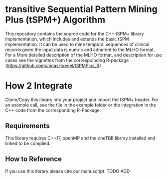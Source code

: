# transitive Sequential Pattern Mining Plus (tSPM+) Algorithm
This repository contains the source code for the C++ tSPM+ library implementation, which includes and extends the basic tSPM implementation. It can be used to mine temporal sequences of clinical records given the input data is numric and adherent to the MLHO format. For a More detailed description of the MLHO format, and description for use cases see the vignettes from the correspoinding R-package (https://github.com/JonasHuegel/tSPMPlus_R) 

# How 2 Integrate
Clone/Copy this library into your project and import the tSPM+ header. For an example call, see the file in the example folder or the integration in the C++ code from the corresponding R-Package.


## Requirements
This library requires C++17, openMP and the oneTBB librray installed and linked to be compiled.

## How to Reference
If you use this library please cite our manuscript: TODO ADD
